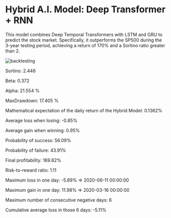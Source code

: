 # Hybrid A.I. Model: Deep Transformer + RNN

This model combines Deep Temporal Transformers with LSTM and GRU to predict the stock market. Specifically, it outperforms the SP500 during the 3-year testing period, achieving a return of 170% and a Sortino ratio greater than 2.

![backtesting](https://user-images.githubusercontent.com/92114788/231217123-9f54d8f4-535a-4870-9723-188848831c98.png)

Sortino: 2.446

Beta: 0.372

Alpha: 21.554 %

MaxDrawdown: 17.405 %

Mathematical expectation of the daily return of the Hybrid Model: 0.1362%

Average loss when losing: -0.85%

Average gain when winning: 0.95%

Probability of success: 56.09%

Probability of failure: 43.91%

Final profitability: 169.82%

Risk-to-reward ratio: 1.11

Maximum loss in one day: -5.89% => 2020-06-11 00:00:00

Maximum gain in one day: 11.98% => 2020-03-16 00:00:00

Maximum number of consecutive negative days: 6

Cumulative average loss in those 6 days: -5.11%

